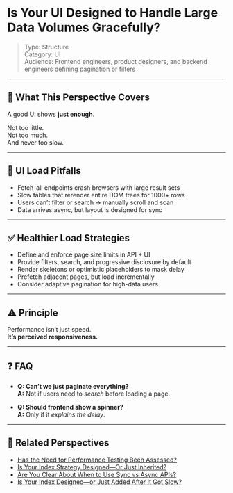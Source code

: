 # Is Your UI Designed to Handle Large Data Volumes Gracefully?

> Type: Structure  
> Category: UI  
> Audience: Frontend engineers, product designers, and backend engineers defining pagination or filters

---

## 🧠 What This Perspective Covers

A good UI shows **just enough**.

Not too little.  
Not too much.  
And never too slow.

---

## 🚨 UI Load Pitfalls

- Fetch-all endpoints crash browsers with large result sets  
- Slow tables that rerender entire DOM trees for 1000+ rows  
- Users can’t filter or search → manually scroll and scan  
- Data arrives async, but layout is designed for sync

---

## ✅ Healthier Load Strategies

- Define and enforce page size limits in API + UI  
- Provide filters, search, and progressive disclosure by default  
- Render skeletons or optimistic placeholders to mask delay  
- Prefetch adjacent pages, but load incrementally  
- Consider adaptive pagination for high-data users

---

## ⚠️ Principle

Performance isn’t just speed.  
**It’s perceived responsiveness.**

---

## ❓ FAQ

- **Q: Can’t we just paginate everything?**  
  **A:** Not if users need to *search* before loading a page.

- **Q: Should frontend show a spinner?**  
  **A:** Only if it *explains the delay*.

---

## 🔗 Related Perspectives

- [Has the Need for Performance Testing Been Assessed?](../test/performance-test-plan.md)
- [Is Your Index Strategy Designed—Or Just Inherited?](../data/indexing-strategy.md)
- [Are You Clear About When to Use Sync vs Async APIs?](../api/sync-vs-async-boundaries.md)
- [Is Your Index Designed—or Just Added After It Got Slow?](../data/index-design.md)
